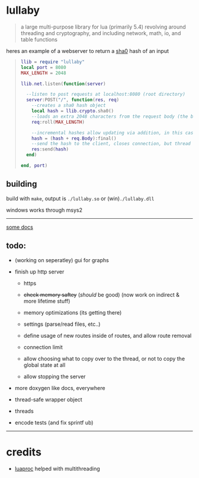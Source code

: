 # lullaby

> a large multi-purpose library for lua (primarily 5.4) revolving around threading and cryptography, and including network, math, io, and table functions

heres an example of a webserver to return a [sha0](https://en.wikipedia.org/wiki/SHA-0) hash of an input

<blockquote>

```lua
llib = require "lullaby"
local port = 8080
MAX_LENGTH = 2048

llib.net.listen(function(server)

  --listen to post requests at localhost:8080 (root directory)
  server:POST("/", function(res, req)
    --creates a sha0 hash object
    local hash = llib.crypto.sha0()
    --loads an extra 2048 characters from the request body (the body is not guaranteed to be >= 2048 characters, reasoning in docs)
    req:roll(MAX_LENGTH)

    --incremental hashes allow updating via addition, in this case adding the body and getting a string from it
    hash = (hash + req.Body):final()
    --send the hash to the client, closes connection, but thread is live until it ends
    res:send(hash)
  end)

end, port)
```

</blockquote>

## building

build with `make`, output is `./lullaby.so` or (win)`./lullaby.dll`

windows works through msys2

---

[some docs](docs/)

## todo:

* (working on seperatley) gui for graphs

* finish up http server

    * https

    * ~~check memory saftey~~ (*should* be good) (now work on indirect & more lifetime stuff)

    * memory optimizations (its getting there)

    * settings (parse/read files, etc..)

    * define usage of new routes inside of routes, and allow route removal

    * connection limit

    * allow choosing what to copy over to the thread, or not to copy the global state at all

    * allow stopping the server

* more doxygen like docs, everywhere

* thread-safe wrapper object

* threads

* encode tests (and fix sprintf ub)

----

# credits

* [luaproc](https://github.com/askyrme/luaproc) helped with multithreading

